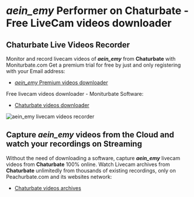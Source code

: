 # _aein_emy_ Performer on Chaturbate - Free LiveCam videos downloader

## Chaturbate Live Videos Recorder

Monitor and record livecam videos of **_aein_emy_** from **Chaturbate** with Moniturbate.com
Get a premium trial for free by just and only registering with your Email address:
* [_aein_emy_ Premium videos downloader](https://moniturbate.com/request-demo-licence-key.html)

Free livecam videos downloader - Moniturbate Software:
* [Chaturbate videos downloader](https://moniturbate.com/moniturbate-download-software.html)

![_aein_emy_ livecam videos recorder](https://peachurnet.com/templates/moniturbate-software.png)


## Capture _aein_emy_ videos from the Cloud and watch your recordings on Streaming

Without the need of downloading a software, capture **_aein_emy_** livecam videos from **Chaturbate** 100% online.
Watch Livecam archives from **Chaturbate** unlimitedly from thousands of existing recordings, only on Peachurbate.com and its websites network:
* [Chaturbate videos archives](https://peachurnet.com/)